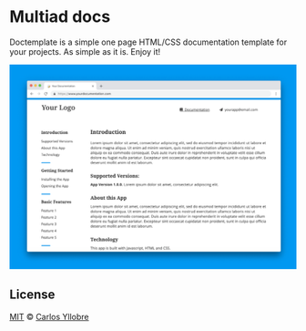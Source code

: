 # Multiad docs
Doctemplate is a simple one page HTML/CSS documentation template for your projects. As simple as it is. Enjoy it!

![Doctemplate](/doctemplate.png)

## License
[MIT](https://opensource.org/licenses/MIT) © [Carlos Yllobre](https://iamcharlie.design/)
